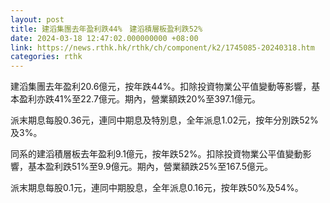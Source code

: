 ```yaml
---
layout: post
title: 建滔集團去年盈利跌44%　建滔積層板盈利跌52%
date: 2024-03-18 12:47:02.000000000 +08:00
link: https://news.rthk.hk/rthk/ch/component/k2/1745085-20240318.htm
categories: rthk
---
```


建滔集團去年盈利20.6億元，按年跌44%。扣除投資物業公平值變動等影響，基本盈利亦跌41%至22.7億元。期內，營業額跌20%至397.1億元。

派末期息每股0.36元，連同中期息及特別息，全年派息1.02元，按年分別跌52%及3%。

同系的建滔積層板去年盈利9.1億元，按年跌52%。扣除投資物業公平值變動影響，基本盈利跌51%至9.9億元。期內，營業額跌25%至167.5億元。

派末期息每股0.1元，連同中期股息，全年派息0.16元，按年跌50%及54%。
